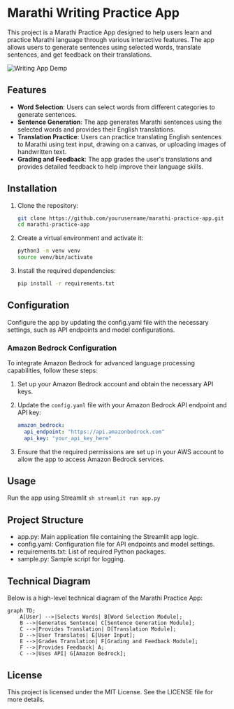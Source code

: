 # Marathi Writing Practice App

This project is a Marathi Practice App designed to help users learn and practice Marathi language through various interactive features. The app allows users to generate sentences using selected words, translate sentences, and get feedback on their translations.

![ Writing App Demp ](./readmefiles/writing_comp.gif)

## Features

- **Word Selection**: Users can select words from different categories to generate sentences.
- **Sentence Generation**: The app generates Marathi sentences using the selected words and provides their English translations.
- **Translation Practice**: Users can practice translating English sentences to Marathi using text input, drawing on a canvas, or uploading images of handwritten text.
- **Grading and Feedback**: The app grades the user's translations and provides detailed feedback to help improve their language skills.

## Installation

1. Clone the repository:
   ```sh
   git clone https://github.com/yourusername/marathi-practice-app.git
   cd marathi-practice-app
   ```

2. Create a virtual environment and activate it:

    ```sh
    python3 -m venv venv
    source venv/bin/activate
    ```

3. Install the required dependencies:

    ```sh
    pip install -r requirements.txt
    ```

## Configuration

Configure the app by updating the config.yaml file with the necessary settings, such as API endpoints and model configurations.

### Amazon Bedrock Configuration

To integrate Amazon Bedrock for advanced language processing capabilities, follow these steps:

1. Set up your Amazon Bedrock account and obtain the necessary API keys.
2. Update the `config.yaml` file with your Amazon Bedrock API endpoint and API key:
    ```yaml
    amazon_bedrock:
      api_endpoint: "https://api.amazonbedrock.com"
      api_key: "your_api_key_here"
    ```

3. Ensure that the required permissions are set up in your AWS account to allow the app to access Amazon Bedrock services.

## Usage

Run the app using Streamlit
    ```sh
    streamlit run app.py
    ```

## Project Structure

- app.py: Main application file containing the Streamlit app logic.
- config.yaml: Configuration file for API endpoints and model settings.
- requirements.txt: List of required Python packages.
- sample.py: Sample script for logging.

## Technical Diagram

Below is a high-level technical diagram of the Marathi Practice App:

```mermaid
graph TD;
    A[User] -->|Selects Words| B[Word Selection Module];
    B -->|Generates Sentence| C[Sentence Generation Module];
    C -->|Provides Translation| D[Translation Module];
    D -->|User Translates| E[User Input];
    E -->|Grades Translation| F[Grading and Feedback Module];
    F -->|Provides Feedback| A;
    C -->|Uses API| G[Amazon Bedrock];
```

## License
This project is licensed under the MIT License. See the LICENSE file for more details.

